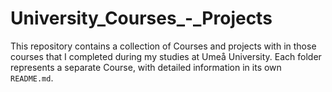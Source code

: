 # University_Courses_-_Projects
This repository contains a collection of Courses and projects with in those courses that I completed during my studies at Umeå University. Each folder represents a separate Course, with detailed information in its own `README.md`.
